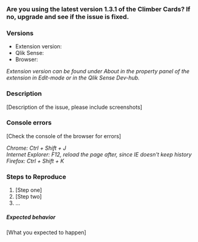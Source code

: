 ### Are you using the latest version 1.3.1 of the Climber Cards? If no, upgrade and see if the issue is fixed.

### Versions
* Extension version:
* Qlik Sense: 
* Browser:  

*Extension version can be found under About in the property panel of the extension in Edit-mode or in the Qlik Sense Dev-hub.*  

### Description
[Description of the issue, please include screenshots]

### Console errors
[Check the console of the browser for errors]  

*Chrome: Ctrl + Shift + J*   
*Internet Explorer: F12, reload the page after, since IE doesn't keep history*  
*Firefox: Ctrl + Shift + K*

### Steps to Reproduce

1. [Step one]
2. [Step two]
3. ...

##### Expected behavior

[What you expected to happen]
